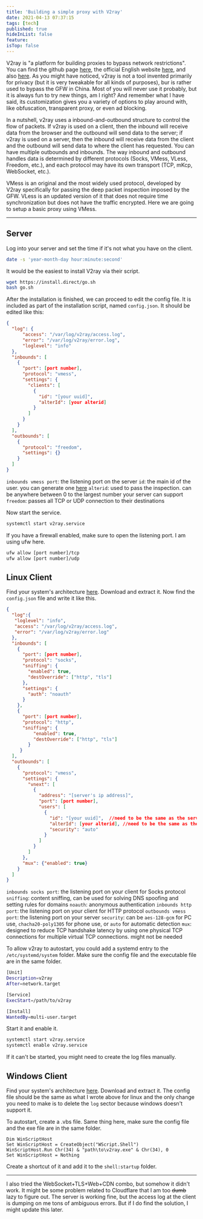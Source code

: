 ```yaml
---
title: 'Building a simple proxy with V2ray'
date: 2021-04-13 07:37:15
tags: [tech]
published: true
hideInList: false
feature: 
isTop: false
---
```

V2ray is "a platform for building proxies to bypass network restrictions". You can find the github page [here](https://github.com/v2fly/v2ray-core), the official English website [here](https://www.v2ray.com/en/index.html), and also [here](https://www.v2fly.org/en_US/). As you might have noticed, v2ray is not a tool invented primarily for privacy (but it is very tweakable for all kinds of purposes), bur is rather used to bypass the GFW in China. Most of you will never use it probably, but it is always fun to try new things, am I right? And remember what I have said, its customization gives you a variety of options to play around with, like obfuscation, transparent proxy, or even ad blocking.

In a nutshell, v2ray uses a inbound-and-outbound structure to control the flow of packets. If v2ray is used on a client, then the inbound will receive data from the browser and the outbound will send data to the server; if v2ray is used on a server, then the inbound will receive data from the client and the outbound will send data to where the client has requested. You can have multiple outbounds and inbounds. The way inbound and outbound handles data is determined by different protocols (Socks, VMess, VLess, Freedom, etc.), and each protocol may have its own transport (TCP, mKcp, WebSocket, etc.).

VMess is an original and the most widely used protocol, developed by V2ray specifically for passing the deep packet inspection imposed by the GFW. VLess is an updated version of it that does not require time synchronization but does not have the traffic encrypted. Here we are going to setup a basic proxy using VMess.

---

## Server
Log into your server and set the time if it's not what you have on the client.
```bash
date -s 'year-month-day hour:minute:second'
```
It would be the easiest to install V2ray via their script.
```bash
wget https://install.direct/go.sh
bash go.sh
```
After the installation is finished, we can proceed to edit the config file. It is included as part of the installation script, named `config.json`. It should be edited like this:
```json
{
  "log": {
      "access": "/var/log/v2ray/access.log",
      "error": "/var/log/v2ray/error.log",
      "loglevel": "info"
  },
  "inbounds": [
    {
      "port": [port number],
      "protocol": "vmess",   
      "settings": {
        "clients": [
          {
            "id": "[your uuid]",
            "alterId": [your alterid]
          }
        ]
      }
    }
  ],
  "outbounds": [
    {
      "protocol": "freedom",
      "settings": {}
    }
  ]
}
```
`inbounds vmess port`: the listening port on the server
`id`: the main id of the user. you can generate one [here](https://www.uuidgenerator.net/)
`alterid`: used to pass the inspection. can be anywhere between 0 to the largest number your server can support
`freedom`: passes all TCP or UDP connection to their destinations

Now start the service.
```bash
systemctl start v2ray.service
```
If you have a firewall enabled, make sure to open the listening port. I am using ufw here.
```bash
ufw allow [port number]/tcp
ufw allow [port number]/udp
```

## Linux Client
Find your system's architecture [here](https://github.com/v2fly/v2ray-core/releases/tag/v4.37.3). Download and extract it. Now find the `config.json` file and write it like this.
```json
{
  "log":{
   "loglevel": "info",
   "access": "/var/log/v2ray/access.log",
   "error": "/var/log/v2ray/error.log"
  },
  "inbounds": [
    {
      "port": [port number],
      "protocol": "socks",
      "sniffing": {
        "enabled": true,
        "destOverride": ["http", "tls"]
      },
      "settings": {
        "auth": "noauth"  
      }
    },
    {
      "port": [port number],
      "protocol": "http",
      "sniffing": {
          "enabled": true,
          "destOverride": ["http", "tls"]
        }
     }
  ],
  "outbounds": [
    {
      "protocol": "vmess",
      "settings": {
        "vnext": [
          {
            "address": "[server's ip address]",
            "port": [port number],  
            "users": [
              {
                "id": "[your uuid]",  //need to be the same as the server config
                "alterId": [your alterid], //need to be the same as the server config
                "security": "auto"
              }
            ]
          }
        ]
      },
      "mux": {"enabled": true}
    }
  ]
}
```
`inbounds socks port`: the listening port on your client for Socks protocol
`sniffing`: content sniffing, can be used for solving DNS spoofing and setting rules for domains
`noauth`: anonymous authentication
`inbounds http port`: the listening port on your client for HTTP protocol
`outbounds vmess port`: the listening port on your server
`security`: can be `aes-128-gcm` for PC use, `chacha20-poly1305` for phone use, or `auto` for automatic detection
`mux`: designed to reduce TCP handshake latency by using one physical TCP connections for multiple virtual TCP connections. might not be needed

To allow v2ray to autostart, you could add a systemd entry to the `/etc/systemd/system` folder. Make sure the config file and the executable file are in the same folder.
```bash
[Unit]
Description=v2ray
After=network.target

[Service]
ExecStart=/path/to/v2ray

[Install]
WantedBy=multi-user.target
```
Start it and enable it.
```bash
systemctl start v2ray.service
systemctl enable v2ray.service
```
If it can't be started, you might need to create the log files manually.

## Windows Client
Find your system's architecture [here](https://github.com/v2fly/v2ray-core/releases/tag/v4.37.3). Download and extract it. The config file should be the same as what I wrote above for linux and the only change you need to make is to delete the `log` sector because windows doesn't support it.

To autostart, create a .vbs file. Same thing here, make sure the config file and the exe file are in the same folder.
```
Dim WinScriptHost
Set WinScriptHost = CreateObject("WScript.Shell")
WinScriptHost.Run Chr(34) & "path\to\v2ray.exe" & Chr(34), 0
Set WinScriptHost = Nothing
```
Create a shortcut of it and add it to the `shell:startup` folder.

---

I also tried the WebSocket+TLS+Web+CDN combo, but somehow it didn't work. It might be some problem related to Cloudflare that I am too <del>dumb</del> lazy to figure out. The server is working fine, but the access log at the client is dumping on me tons of ambiguous errors. But if I do find the solution, I might update this later.
